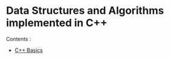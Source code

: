 # Data Structures and Algorithms implemented in C++
Contents :
+ [C++ Basics](https://github.com/niranjan-85/Data-structures/tree/master/C%2B%2B/Basics)

